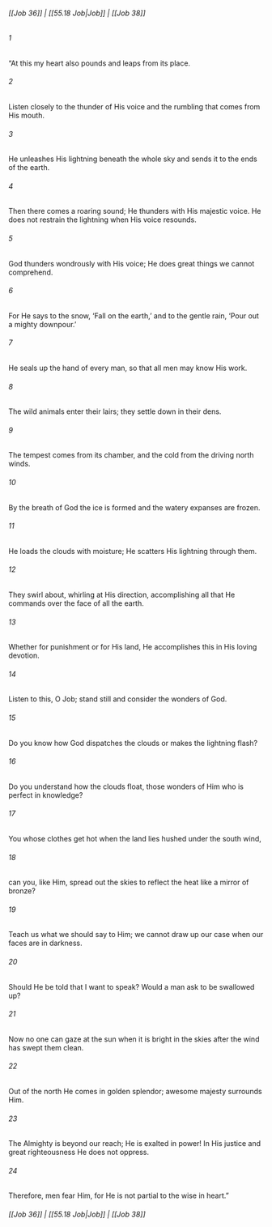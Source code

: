 
###### [[Job 36]] | [[55.18 Job|Job]] | [[Job 38]]

###### 1
“At this my heart also pounds and leaps from its place.
###### 2
Listen closely to the thunder of His voice and the rumbling that comes from His mouth.
###### 3
He unleashes His lightning beneath the whole sky and sends it to the ends of the earth.
###### 4
Then there comes a roaring sound; He thunders with His majestic voice. He does not restrain the lightning when His voice resounds.
###### 5
God thunders wondrously with His voice; He does great things we cannot comprehend.
###### 6
For He says to the snow, ‘Fall on the earth,’ and to the gentle rain, ‘Pour out a mighty downpour.’
###### 7
He seals up the hand of every man, so that all men may know His work.
###### 8
The wild animals enter their lairs; they settle down in their dens.
###### 9
The tempest comes from its chamber, and the cold from the driving north winds.
###### 10
By the breath of God the ice is formed and the watery expanses are frozen.
###### 11
He loads the clouds with moisture; He scatters His lightning through them.
###### 12
They swirl about, whirling at His direction, accomplishing all that He commands over the face of all the earth.
###### 13
Whether for punishment or for His land, He accomplishes this in His loving devotion.
###### 14
Listen to this, O Job; stand still and consider the wonders of God.
###### 15
Do you know how God dispatches the clouds or makes the lightning flash?
###### 16
Do you understand how the clouds float, those wonders of Him who is perfect in knowledge?
###### 17
You whose clothes get hot when the land lies hushed under the south wind,
###### 18
can you, like Him, spread out the skies to reflect the heat like a mirror of bronze?
###### 19
Teach us what we should say to Him; we cannot draw up our case when our faces are in darkness.
###### 20
Should He be told that I want to speak? Would a man ask to be swallowed up?
###### 21
Now no one can gaze at the sun when it is bright in the skies after the wind has swept them clean.
###### 22
Out of the north He comes in golden splendor; awesome majesty surrounds Him.
###### 23
The Almighty is beyond our reach; He is exalted in power! In His justice and great righteousness He does not oppress.
###### 24
Therefore, men fear Him, for He is not partial to the wise in heart.”

###### [[Job 36]] | [[55.18 Job|Job]] | [[Job 38]]
